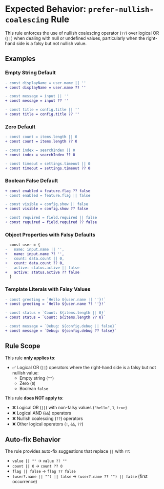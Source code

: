 # Expected Behavior: `prefer-nullish-coalescing` Rule

This rule enforces the use of nullish coalescing operator (`??`) over logical OR (`||`) when dealing with null or undefined values, particularly when the right-hand side is a falsy but not nullish value.

## Examples

### Empty String Default

```diff
- const displayName = user.name || ''
+ const displayName = user.name ?? ''

- const message = input || ''
+ const message = input ?? ''

- const title = config.title || ''
+ const title = config.title ?? ''
```

### Zero Default

```diff
- const count = items.length || 0
+ const count = items.length ?? 0

- const index = searchIndex || 0
+ const index = searchIndex ?? 0

- const timeout = settings.timeout || 0
+ const timeout = settings.timeout ?? 0
```

### Boolean False Default

```diff
+ const enabled = feature.flag ?? false
- const enabled = feature.flag || false

- const visible = config.show || false
+ const visible = config.show ?? false

- const required = field.required || false
+ const required = field.required ?? false
```

### Object Properties with Falsy Defaults

```diff
  const user = {
-   name: input.name || '',
+   name: input.name ?? '',
-   count: data.count || 0,
+   count: data.count ?? 0,
-   active: status.active || false
+   active: status.active ?? false
  }
```

### Template Literals with Falsy Values

```diff
- const greeting = `Hello ${user.name || ''}!`
+ const greeting = `Hello ${user.name ?? ''}!`

- const status = `Count: ${items.length || 0}`
+ const status = `Count: ${items.length ?? 0}`

- const message = `Debug: ${config.debug || false}`
+ const message = `Debug: ${config.debug ?? false}`
```

## Rule Scope

This rule **only applies to**:

- ✅ Logical OR (`||`) operators where the right-hand side is a falsy but not nullish value:
  - Empty string (`""`)
  - Zero (`0`)
  - Boolean `false`

This rule **does NOT apply to**:

- ❌ Logical OR (`||`) with non-falsy values (`"hello"`, `1`, `true`)
- ❌ Logical AND (`&&`) operators
- ❌ Nullish coalescing (`??`) operators
- ❌ Other logical operators (`!`, `&&`, `??`)

## Auto-fix Behavior

The rule provides auto-fix suggestions that replace `||` with `??`:

- `value || ""` → `value ?? ""`
- `count || 0` → `count ?? 0`
- `flag || false` → `flag ?? false`
- `(user?.name || "") || false` → `(user?.name ?? "") || false` (first occurrence)
